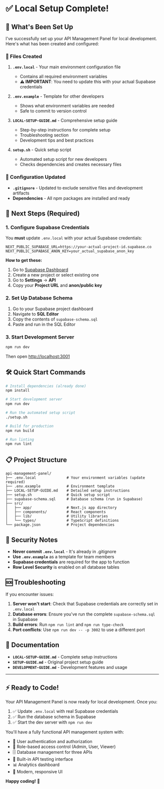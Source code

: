# ✅ Local Setup Complete!

## 🎉 What's Been Set Up

I've successfully set up your API Management Panel for local development. Here's what has been created and configured:

### 📁 Files Created

1. **`.env.local`** - Your main environment configuration file
   - Contains all required environment variables
   - **⚠️ IMPORTANT**: You need to update this with your actual Supabase credentials

2. **`.env.example`** - Template for other developers
   - Shows what environment variables are needed
   - Safe to commit to version control

3. **`LOCAL-SETUP-GUIDE.md`** - Comprehensive setup guide
   - Step-by-step instructions for complete setup
   - Troubleshooting section
   - Development tips and best practices

4. **`setup.sh`** - Quick setup script
   - Automated setup script for new developers
   - Checks dependencies and creates necessary files

### 🔧 Configuration Updated

- **`.gitignore`** - Updated to exclude sensitive files and development artifacts
- **Dependencies** - All npm packages are installed and ready

## 🚀 Next Steps (Required)

### 1. Configure Supabase Credentials

You **must** update `.env.local` with your actual Supabase credentials:

```env
NEXT_PUBLIC_SUPABASE_URL=https://your-actual-project-id.supabase.co
NEXT_PUBLIC_SUPABASE_ANON_KEY=your_actual_supabase_anon_key
```

**How to get these:**
1. Go to [Supabase Dashboard](https://supabase.com/dashboard)
2. Create a new project or select existing one
3. Go to **Settings** → **API**
4. Copy your **Project URL** and **anon/public key**

### 2. Set Up Database Schema

1. Go to your Supabase project dashboard
2. Navigate to **SQL Editor**
3. Copy the contents of `supabase-schema.sql`
4. Paste and run in the SQL Editor

### 3. Start Development Server

```bash
npm run dev
```

Then open [http://localhost:3001](http://localhost:3001)

## 🛠️ Quick Start Commands

```bash
# Install dependencies (already done)
npm install

# Start development server
npm run dev

# Run the automated setup script
./setup.sh

# Build for production
npm run build

# Run linting
npm run lint
```

## 📋 Project Structure

```
api-management-panel/
├── .env.local              # Your environment variables (update required)
├── .env.example            # Environment template
├── LOCAL-SETUP-GUIDE.md    # Detailed setup instructions
├── setup.sh                # Quick setup script
├── supabase-schema.sql     # Database schema (run in Supabase)
├── src/
│   ├── app/                # Next.js app directory
│   ├── components/         # React components
│   ├── lib/                # Utility libraries
│   └── types/              # TypeScript definitions
└── package.json            # Project dependencies
```

## 🔐 Security Notes

- **Never commit `.env.local`** - It's already in .gitignore
- **Use `.env.example`** as a template for team members
- **Supabase credentials** are required for the app to function
- **Row Level Security** is enabled on all database tables

## 🆘 Troubleshooting

If you encounter issues:

1. **Server won't start**: Check that Supabase credentials are correctly set in `.env.local`
2. **Database errors**: Ensure you've run the complete `supabase-schema.sql` in Supabase
3. **Build errors**: Run `npm run lint` and `npm run type-check`
4. **Port conflicts**: Use `npm run dev -- -p 3002` to use a different port

## 📖 Documentation

- **`LOCAL-SETUP-GUIDE.md`** - Complete setup instructions
- **`SETUP-GUIDE.md`** - Original project setup guide
- **`DEVELOPMENT-GUIDE.md`** - Development features and usage

---

## ⚡ Ready to Code!

Your API Management Panel is now ready for local development. Once you:

1. ✅ Update `.env.local` with real Supabase credentials
2. ✅ Run the database schema in Supabase
3. ✅ Start the dev server with `npm run dev`

You'll have a fully functional API management system with:
- 🔐 User authentication and authorization
- 👥 Role-based access control (Admin, User, Viewer)
- 🗄️ Database management for three APIs
- 🧪 Built-in API testing interface
- 📊 Analytics dashboard
- 🎨 Modern, responsive UI

**Happy coding!** 🚀